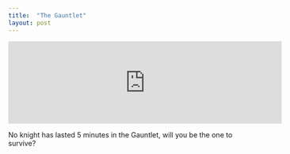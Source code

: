 ```yaml
---
title:  "The Gauntlet"
layout: post
---
```


<iframe frameborder="0" src="https://itch.io/embed/1641312?dark=true" width="552" height="167"><a href="https://joezlonicky.itch.io/the-gauntlet">The Gauntlet by JoeZlonicky</a></iframe>

No knight has lasted 5 minutes in the Gauntlet, will you be the one to survive?